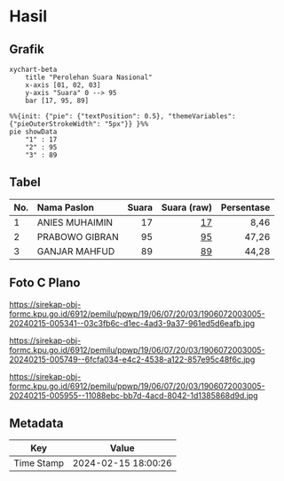 # Hasil

## Grafik

```mermaid
xychart-beta
    title "Perolehan Suara Nasional"
    x-axis [01, 02, 03]
    y-axis "Suara" 0 --> 95
    bar [17, 95, 89]
```

```mermaid
%%{init: {"pie": {"textPosition": 0.5}, "themeVariables": {"pieOuterStrokeWidth": "5px"}} }%%
pie showData
    "1" : 17
    "2" : 95
    "3" : 89
```

## Tabel

| No. | Nama Paslon    | Suara | Suara (raw) | Persentase |
|:--- |:-------------- | -----:| -----------:| ----------:|
| 1   | ANIES MUHAIMIN | 17    | [17][p-1]   | 8,46       |
| 2   | PRABOWO GIBRAN | 95    | [95][p-2]   | 47,26      |
| 3   | GANJAR MAHFUD  | 89    | [89][p-3]   | 44,28      |


[p-1]: https://github.com/gigit-pemilu/pemilu-2024/blob/main/pilpres/hitung-suara/sub/19-kepulauan-bangka-belitung/sub/06-belitung-timur/sub/07-simpang-pesak/sub/2003-tanjung-kelumpang/sub/005-tps/sub/paslon-1.txt
[p-2]: https://github.com/gigit-pemilu/pemilu-2024/blob/main/pilpres/hitung-suara/sub/19-kepulauan-bangka-belitung/sub/06-belitung-timur/sub/07-simpang-pesak/sub/2003-tanjung-kelumpang/sub/005-tps/sub/paslon-2.txt
[p-3]: https://github.com/gigit-pemilu/pemilu-2024/blob/main/pilpres/hitung-suara/sub/19-kepulauan-bangka-belitung/sub/06-belitung-timur/sub/07-simpang-pesak/sub/2003-tanjung-kelumpang/sub/005-tps/sub/paslon-3.txt

## Foto C Plano

https://sirekap-obj-formc.kpu.go.id/6912/pemilu/ppwp/19/06/07/20/03/1906072003005-20240215-005341--03c3fb6c-d1ec-4ad3-9a37-961ed5d6eafb.jpg

https://sirekap-obj-formc.kpu.go.id/6912/pemilu/ppwp/19/06/07/20/03/1906072003005-20240215-005749--6fcfa034-e4c2-4538-a122-857e95c48f6c.jpg

https://sirekap-obj-formc.kpu.go.id/6912/pemilu/ppwp/19/06/07/20/03/1906072003005-20240215-005955--11088ebc-bb7d-4acd-8042-1d1385868d9d.jpg


## Metadata

| Key        | Value               |
| ---------- | ------------------- |
| Time Stamp | 2024-02-15 18:00:26 |



